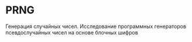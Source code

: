 # PRNG
Генерация случайных чисел. Исследование программных генераторов псевдослучайных чисел на основе блочных шифров
